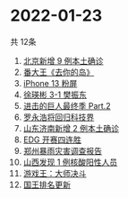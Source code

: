 # 2022-01-23
  共 12条

  <!-- BEGIN -->
  <!-- 最后更新时间:Sun Jan 23 2022 02:23:55 GMT+0000 (Coordinated Universal Time) -->
  1. [北京新增 9 例本土确诊](https://www.zhihu.com/search?q=北京疫情)
1. [番大王《去你的岛》](https://www.zhihu.com/search?q=去你的岛)
1. [iPhone 13 粉屏](https://www.zhihu.com/search?q=iPhone13粉屏)
1. [徐瑛彬 3-1 樊振东](https://www.zhihu.com/search?q=樊振东)
1. [进击的巨人最终季 Part.2](https://www.zhihu.com/search?q=进击的巨人)
1. [罗永浩将回归科技界](https://www.zhihu.com/search?q=罗永浩回归)
1. [山东济南新增 2 例本土确诊](https://www.zhihu.com/search?q=山东疫情)
1. [EDG 开赛四连胜](https://www.zhihu.com/search?q=edg)
1. [郑州暴雨灾害调查报告](https://www.zhihu.com/search?q=郑州720特大暴雨)
1. [山西发现 1 例核酸阳性人员](https://www.zhihu.com/search?q=山西疫情)
1. [游戏王：大师决斗](https://www.zhihu.com/search?q=游戏王)
1. [国王排名更新](https://www.zhihu.com/search?q=国王排名)
  <!-- END -->
  